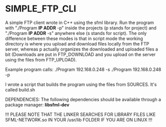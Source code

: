 # SIMPLE_FTP_CLI
A simple FTP client wrote in C++ using the sfml library. Run the program with "./Program **IP ADDR** -p" inside the projects (p stands for project) and "./Program **IP ADDR** -s" anywhere else (s stands for script). The only difference between these modes is that in script mode the working directory is where you upload and download files locally from the FTP server, whereas p actually organizes the downloaded and uploaded files a bit (Downloads are put in FTP_DOWNLOAD and you upload on the server using the files from FTP_UPLOAD).

Example program calls:
./Program 192.168.0.248 -s
./Program 192.168.0.248 -p

I wrote a script that builds the program using the files from SOURCES. It's called build.sh

DEPENDENCIES:
The following dependencies should be available through a package manager: **libsfml-dev**

!!! PLEASE NOTE THAT THE LINKER SEARCHES FOR LIBRARY FILES LIKE SFML-NETWORK.so IN YOUR /usr/lib FOLDER IF YOU ARE ON LINUX !!!
